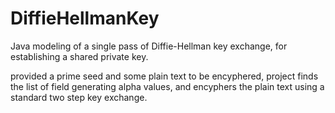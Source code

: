 # DiffieHellmanKey
Java modeling of a single pass of Diffie-Hellman key exchange, for establishing a shared private key.

provided a prime seed and some plain text to be encyphered, project finds the list of field generating alpha values, and encyphers the plain text using a standard two step key exchange.
